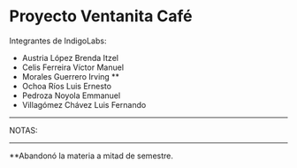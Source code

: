 # Proyecto Ventanita Café


Integrantes de IndigoLabs:

  * Austria López Brenda Itzel
  * Celis Ferreira Víctor Manuel
  * Morales Guerrero Irving **
  * Ochoa Ríos Luis Ernesto
  * Pedroza Noyola Emmanuel
  * Villagómez Chávez Luis Fernando
  
  


-------------------------------------------

NOTAS: 

-------------------------------------------
**Abandonó la materia a mitad de semestre.
